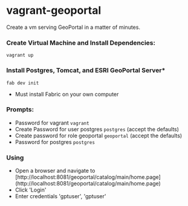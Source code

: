 vagrant-geoportal
=================

Create a vm serving GeoPortal in a matter of minutes.

### Create Virtual Machine and Install Dependencies:
``vagrant up``

### Install Postgres, Tomcat, and ESRI GeoPortal Server*
```fab dev init```
* Must install Fabric on your own computer

### Prompts:
* Password for vagrant
``vagrant``
* Create Password for user postgres
``postgres``
    (accept the defaults)
* Create password for role geoportal
``geoportal``
    (accept the defaults)
* Password for postgres
``postgres``

### Using
* Open a browser and navigate to [http://localhost:8081/geoportal/catalog/main/home.page] (http://localhost:8081/geoportal/catalog/main/home.page)
* Click 'Login'
* Enter credentials 'gptuser', 'gptuser'